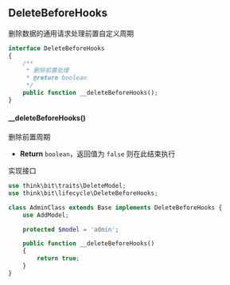 ## DeleteBeforeHooks

删除数据的通用请求处理前置自定义周期

```php
interface DeleteBeforeHooks
{
    /**
     * 删除前置处理
     * @return boolean
     */
    public function __deleteBeforeHooks();
}
```

#### __deleteBeforeHooks()

删除前置周期

- **Return** `boolean`，返回值为 `false` 则在此结束执行

实现接口

```php
use think\bit\traits\DeleteModel;
use think\bit\lifecycle\DeleteBeforeHooks;

class AdminClass extends Base implements DeleteBeforeHooks {
    use AddModel;

    protected $model = 'admin';

    public function __deleteBeforeHooks()
    {
        return true;
    }
}
```
